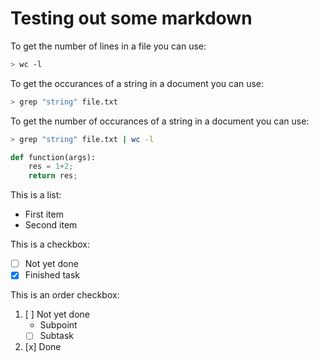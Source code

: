 # Testing out some markdown

To get the number of lines in a file you can use:

```bash
> wc -l
```

To get the occurances of a string in a document you can use:

``` bash
> grep "string" file.txt
```

To get the number of occurances of a string in a document you can use:

``` bash
> grep "string" file.txt | wc -l
```

``` python
def function(args):
    res = 1+2;
    return res;
```

This is a list:

- First item
- Second item

This is a checkbox:

- [ ] Not yet done
- [x] Finished task

This is an order checkbox:

1. [ ] Not yet done
   - Subpoint
   - [ ] Subtask
2. [x] Done
